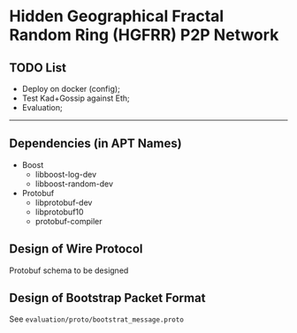 # Hidden Geographical Fractal Random Ring (HGFRR) P2P Network

## TODO List

- Deploy on docker (config);
- Test Kad+Gossip against Eth;
- Evaluation;

---

## Dependencies (in APT Names)
- Boost
	- libboost-log-dev
	- libboost-random-dev
- Protobuf
	- libprotobuf-dev
	- libprotobuf10
	- protobuf-compiler

## Design of Wire Protocol
Protobuf schema to be designed

## Design of Bootstrap Packet Format
See `evaluation/proto/bootstrat_message.proto`